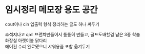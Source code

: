 # 임시정리 메모장 용도 공간

cout이나 cin 입출력 형식 정리하는 글도 하나 써두기

추석지나고 qml 브랜치만들어서 틈틈히 만들고, 골드도배할겸 남은 3종 학습  
화장실 아랫이불 닭다리  
에어컨 수리 완료됐으니 샤워용품 포함 옮겨두기  
